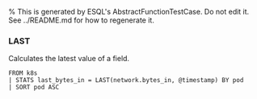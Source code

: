 % This is generated by ESQL's AbstractFunctionTestCase. Do not edit it. See ../README.md for how to regenerate it.

### LAST
Calculates the latest value of a field.

```esql
FROM k8s
| STATS last_bytes_in = LAST(network.bytes_in, @timestamp) BY pod
| SORT pod ASC
```
